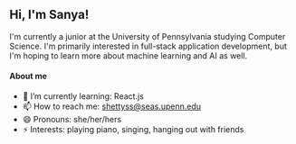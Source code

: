 ## Hi, I'm Sanya!

I'm currently a junior at the University of Pennsylvania studying Computer Science. I'm primarily interested in full-stack application development, but I'm hoping to learn more about machine learning and AI as well.

#### About me

- 🌱 I’m currently learning: React.js
- 📫 How to reach me: shettyss@seas.upenn.edu
- 😄 Pronouns: she/her/hers
- ⚡ Interests: playing piano, singing, hanging out with friends
